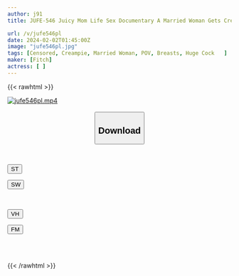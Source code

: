 ```yaml
---
author: j91
title: JUFE-546 Juicy Mom Life Sex Documentary A Married Woman Gets Creampied By A Big Dick College Student To Satisfy Her Husband's Sexual Fetish

url: /v/jufe546pl
date: 2024-02-02T01:45:00Z
image: "jufe546pl.jpg"
tags: [Censored, Creampie, Married Woman, POV, Breasts, Huge Cock	]
maker: [Fitch]
actress: [ ]
---
```



{{< rawhtml >}}

<div class="video" data-videoid="vWDz73dQkXu4mA0">
    <a href="javascript:;">
        <img src="/v/jufe546pl/jufe546pl.jpg" width="WIDTH" height="HEIGHT" alt="jufe546pl.mp4" loading="lazy">
    </a>
</div>

<script type="text/javascript" src="https://j91.asia/asset/on-demand-st.js"></script>

<br>
  <link rel="stylesheet" href="https://j91.asia/asset/bs5.css">
  
  <center>
  <button class="btn btn-primary" type="button" data-bs-toggle="collapse" data-bs-target=".multi-collapse" aria-expanded="false" aria-controls="multiCollapseExample1 multiCollapseExample2"><h2>Download</h2></button></center>
</p>
<div class="row">
  <div class="col">
    <div class="collapse multi-collapse" id="multiCollapseExample1">
      <div class="card card-body">
	      	      <br>
<div class="buttons">  
<p><a href="https://streamtape.to/v/vWDz73dQkXu4mA0" target="_blank"><button class="btn-hover color-3"><i class="fa fa-download"></i> ST</button></a></p>
<p><a href="https://flaswish.com/u8n9imbk2uol" target="_blank"><button class="btn-hover color-2"><i class="fa fa-download"></i> SW</button></a></p></div>
    </div>
  </div>
</div>
  <div class="col">
    <div class="collapse multi-collapse" id="multiCollapseExample2">
      <div class="card card-body">
	      <br>
<div class="buttons">
<p><a href="javascript:;" target="_blank"><button class="btn-hover color-9"><i class="fa fa-download"></i> VH</button></a></p>
<p><a href="javascript:;" target="_blank"><button class="btn-hover color-8"><i class="fa fa-download"></i> FM</button></a></p></div>
<br><br>
      </div>
    </div>
  </div>
</div>

{{< /rawhtml >}}